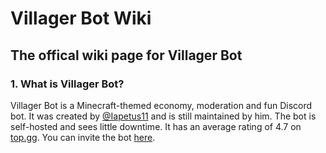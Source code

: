 # Villager Bot Wiki

## The offical wiki page for Villager Bot

### 1. What is Villager Bot?

  Villager Bot is a Minecraft-themed economy, moderation and fun 
  Discord bot. It was created by [@Iapetus11](https://github.com/iapetus11) and is still maintained by him. The bot is self-hosted and sees little downtime. It has an average rating of
  4.7 on [top.gg](https://top.gg/bot/639498607632056321). You can invite the bot [here](https://top.gg/bot/639498607632056321/invite).
